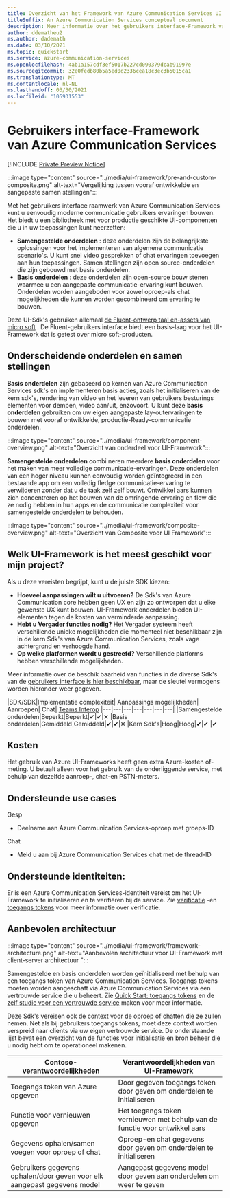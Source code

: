 ```yaml
---
title: Overzicht van het Framework van Azure Communication Services UI
titleSuffix: An Azure Communication Services conceptual document
description: Meer informatie over het gebruikers interface-Framework van Azure Communication Services
author: ddematheu2
ms.author: dademath
ms.date: 03/10/2021
ms.topic: quickstart
ms.service: azure-communication-services
ms.openlocfilehash: 4ab1a157cdf3ef5017b227cd090379dcab91997e
ms.sourcegitcommit: 32e0fedb80b5a5ed0d2336cea18c3ec3b5015ca1
ms.translationtype: MT
ms.contentlocale: nl-NL
ms.lasthandoff: 03/30/2021
ms.locfileid: "105931553"
---
```

# <a name="azure-communication-services-ui-framework"></a>Gebruikers interface-Framework van Azure Communication Services

[!INCLUDE [Private Preview Notice](../../includes/private-preview-include.md)]

:::image type="content" source="../media/ui-framework/pre-and-custom-composite.png" alt-text="Vergelijking tussen vooraf ontwikkelde en aangepaste samen stellingen":::

Met het gebruikers interface raamwerk van Azure Communication Services kunt u eenvoudig moderne communicatie gebruikers ervaringen bouwen. Het biedt u een bibliotheek met voor productie geschikte UI-componenten die u in uw toepassingen kunt neerzetten:

- **Samengestelde onderdelen** : deze onderdelen zijn de belangrijkste oplossingen voor het implementeren van algemene communicatie scenario's. U kunt snel video gesprekken of chat ervaringen toevoegen aan hun toepassingen. Samen stellingen zijn open source-onderdelen die zijn gebouwd met basis onderdelen.
- **Basis onderdelen** : deze onderdelen zijn open-source bouw stenen waarmee u een aangepaste communicatie-ervaring kunt bouwen. Onderdelen worden aangeboden voor zowel oproep-als chat mogelijkheden die kunnen worden gecombineerd om ervaring te bouwen. 

Deze UI-Sdk's gebruiken allemaal [de Fluent-ontwerp taal en-assets van micro soft](https://developer.microsoft.com/fluentui/) . De Fluent-gebruikers interface biedt een basis-laag voor het UI-Framework dat is getest over micro soft-producten.

## <a name="differentiating-components-and-composites"></a>**Onderscheidende onderdelen en samen stellingen**

**Basis onderdelen** zijn gebaseerd op kernen van Azure Communication Services sdk's en implementeren basis acties, zoals het initialiseren van de kern sdk's, rendering van video en het leveren van gebruikers besturings elementen voor dempen, video aan/uit, enzovoort. U kunt deze **basis onderdelen** gebruiken om uw eigen aangepaste lay-outervaringen te bouwen met vooraf ontwikkelde, productie-Ready-communicatie onderdelen.

:::image type="content" source="../media/ui-framework/component-overview.png" alt-text="Overzicht van onderdeel voor UI-Framework":::

**Samengestelde onderdelen** combi neren meerdere **basis onderdelen** voor het maken van meer volledige communicatie-ervaringen. Deze onderdelen van een hoger niveau kunnen eenvoudig worden geïntegreerd in een bestaande app om een volledig fledge communicatie-ervaring te verwijderen zonder dat u de taak zelf zelf bouwt. Ontwikkel aars kunnen zich concentreren op het bouwen van de omringende ervaring en flow die ze nodig hebben in hun apps en de communicatie complexiteit voor samengestelde onderdelen te behouden.

:::image type="content" source="../media/ui-framework/composite-overview.png" alt-text="Overzicht van Composite voor UI Framework":::

## <a name="what-ui-framework-is-best-for-my-project"></a>Welk UI-Framework is het meest geschikt voor mijn project?

Als u deze vereisten begrijpt, kunt u de juiste SDK kiezen:

- **Hoeveel aanpassingen wilt u uitvoeren?** De Sdk's van Azure Communication core hebben geen UX en zijn zo ontworpen dat u elke gewenste UX kunt bouwen. UI-Framework onderdelen bieden UI-elementen tegen de kosten van verminderde aanpassing.
- **Hebt u Vergader functies nodig?** Het Vergader systeem heeft verschillende unieke mogelijkheden die momenteel niet beschikbaar zijn in de kern Sdk's van Azure Communication Services, zoals vage achtergrond en verhoogde hand.
- **Op welke platformen wordt u gestreefd?** Verschillende platforms hebben verschillende mogelijkheden.

Meer informatie over de beschik baarheid van functies in de diverse Sdk's van de [gebruikers interface is hier beschikbaar](ui-sdk-features.md), maar de sleutel vermogens worden hieronder weer gegeven.

|SDK/SDK|Implementatie complexiteit|   Aanpassings mogelijkheden|  Aanroepen| Chat| [Teams Interop](./../teams-interop.md)
|---|---|---|---|---|---|---|
|Samengestelde onderdelen|Beperkt|Beperkt|✔|✔|✕
|Basis onderdelen|Gemiddeld|Gemiddeld|✔|✔|✕
|Kern Sdk's|Hoog|Hoog|✔|✔ |✔

## <a name="cost"></a>Kosten

Het gebruik van Azure UI-Frameworks heeft geen extra Azure-kosten of-meting. U betaalt alleen voor het gebruik van de onderliggende service, met behulp van dezelfde aanroep-, chat-en PSTN-meters.

## <a name="supported-use-cases"></a>Ondersteunde use cases

Gesp

- Deelname aan Azure Communication Services-oproep met groeps-ID

Chat

- Meld u aan bij Azure Communication Services chat met de thread-ID

## <a name="supported-identities"></a>Ondersteunde identiteiten:

Er is een Azure Communication Services-identiteit vereist om het UI-Framework te initialiseren en te verifiëren bij de service. Zie [verificatie](../authentication.md) -en [toegangs tokens](../../quickstarts/access-tokens.md) voor meer informatie over verificatie.


## <a name="recommended-architecture"></a>Aanbevolen architectuur 

:::image type="content" source="../media/ui-framework/framework-architecture.png" alt-text="Aanbevolen architectuur voor UI-Framework met client-server architectuur ":::

Samengestelde en basis onderdelen worden geïnitialiseerd met behulp van een toegangs token van Azure Communication Services. Toegangs tokens moeten worden aangeschaft via Azure Communication Services via een vertrouwde service die u beheert. Zie [Quick Start: toegangs tokens](../../quickstarts/access-tokens.md) en de [zelf studie voor een vertrouwde service](../../tutorials/trusted-service-tutorial.md) maken voor meer informatie.

Deze Sdk's vereisen ook de context voor de oproep of chatten die ze zullen nemen. Net als bij gebruikers toegangs tokens, moet deze context worden verspreid naar clients via uw eigen vertrouwde service. De onderstaande lijst bevat een overzicht van de functies voor initialisatie en bron beheer die u nodig hebt om te operationeel makenen.

| Contoso-verantwoordelijkheden                                 | Verantwoordelijkheden van UI-Framework                         |
|----------------------------------------------------------|-----------------------------------------------------------------|
| Toegangs token van Azure opgeven                    | Door gegeven toegangs token door geven om onderdelen te initialiseren        |
| Functie voor vernieuwen opgeven                                 | Het toegangs token vernieuwen met behulp van de functie voor ontwikkel aars          |
| Gegevens ophalen/samen voegen voor oproep of chat          | Oproep-en chat gegevens door geven om onderdelen te initialiseren |
| Gebruikers gegevens ophalen/door geven voor elk aangepast gegevens model | Aangepast gegevens model door geven aan onderdelen om weer te geven          |
